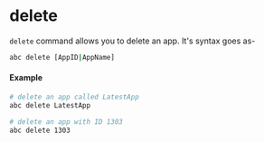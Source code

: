# delete

`delete` command allows you to delete an app. It's syntax goes as-

```sh
abc delete [AppID|AppName]
```

#### Example

```sh
# delete an app called LatestApp
abc delete LatestApp
```

```sh
# delete an app with ID 1303
abc delete 1303
```

